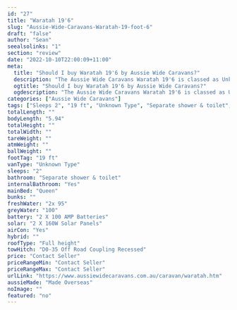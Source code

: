 ```yaml
---
id: "27"
title: "Waratah 19'6"
slug: "Aussie-Wide-Caravans-Waratah-19-foot-6"
draft: "false"
author: "Sean"
seealsolinks: "1"
section: "review"
date: "2022-10-10T22:00:09+11:00"
meta:
  title: "Should I buy Waratah 19'6 by Aussie Wide Caravans?"
  description: "The Aussie Wide Caravans Waratah 19'6 is classed as Unknown Type, and sleeps 2 people. It is Made Overseas and comes in at 19 ft. It generally has Separate shower & toilet."
  ogtitle: "Should I buy Waratah 19'6 by Aussie Wide Caravans?"
  ogdescription: "The Aussie Wide Caravans Waratah 19'6 is classed as Unknown Type, and sleeps 2 people. It is Made Overseas and comes in at 19 ft. It generally has Separate shower & toilet."
categories: ["Aussie Wide Caravans"]
tags: ["Sleeps 2", "19 ft", "Unknown Type", "Separate shower & toilet", "Full height", "Price Unknown"]
totalLength: ""
bodyLength: "5.94"
totalHeight: ""
totalWidth: ""
tareWeight: ""
atmWeight: ""
ballWeight: ""
footTag: "19 ft"
vanType: "Unknown Type"
sleeps: "2"
bathroom: "Separate shower & toilet"
internalBathroom: "Yes"
mainBed: "Queen"
bunks: ""
freshWater: "2x 95"
greyWater: "100"
battery: "2 X 100 AMP Batteries"
solar: "2 X 160W Solar Panels"
airCon: "Yes"
hybrid: ""
roofType: "Full height"
towHitch: "D0-35 Off Road Coupling Recessed"
price: "Contact Seller"
priceRangeMin: "Contact Seller"
priceRangeMax: "Contact Seller"
urlLink: "https://www.aussiewidecaravans.com.au/caravan/waratah.htm"
aussieMade: "Made Overseas"
noImage: ""
featured: "no"
---
```

